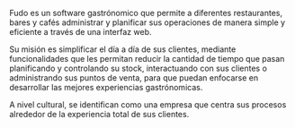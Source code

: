 Fudo es un software gastrónomico que permite a diferentes restaurantes, bares y cafés administrar y planificar sus operaciones de manera simple y eficiente a través de una interfaz web.

Su misión es simplificar el día a día de sus clientes, mediante funcionalidades que les permitan reducir la cantidad de tiempo que pasan planificando y controlando su stock, interactuando con sus clientes o administrando sus puntos de venta, para que puedan enfocarse en desarrollar las mejores experiencias gastrónomicas.

A nivel cultural, se identifican como una empresa que centra sus procesos alrededor de la experiencia total de sus clientes.
